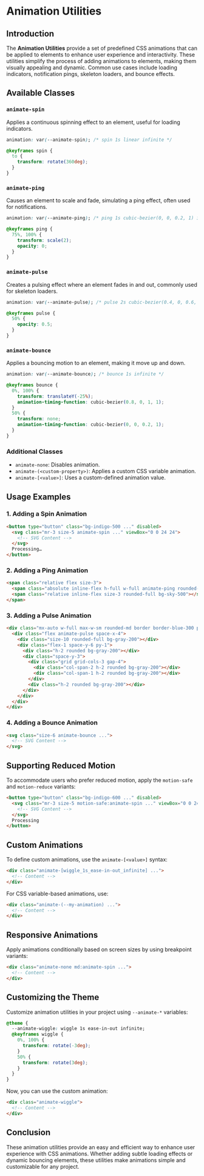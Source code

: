 # Animation Utilities

## Introduction
The **Animation Utilities** provide a set of predefined CSS animations that can be applied to elements to enhance user experience and interactivity. These utilities simplify the process of adding animations to elements, making them visually appealing and dynamic. Common use cases include loading indicators, notification pings, skeleton loaders, and bounce effects.

## Available Classes

### `animate-spin`
Applies a continuous spinning effect to an element, useful for loading indicators.
```css
animation: var(--animate-spin); /* spin 1s linear infinite */

@keyframes spin {
  to {
    transform: rotate(360deg);
  }
}
```

### `animate-ping`
Causes an element to scale and fade, simulating a ping effect, often used for notifications.
```css
animation: var(--animate-ping); /* ping 1s cubic-bezier(0, 0, 0.2, 1) infinite */

@keyframes ping {
  75%, 100% {
    transform: scale(2);
    opacity: 0;
  }
}
```

### `animate-pulse`
Creates a pulsing effect where an element fades in and out, commonly used for skeleton loaders.
```css
animation: var(--animate-pulse); /* pulse 2s cubic-bezier(0.4, 0, 0.6, 1) infinite */

@keyframes pulse {
  50% {
    opacity: 0.5;
  }
}
```

### `animate-bounce`
Applies a bouncing motion to an element, making it move up and down.
```css
animation: var(--animate-bounce); /* bounce 1s infinite */

@keyframes bounce {
  0%, 100% {
    transform: translateY(-25%);
    animation-timing-function: cubic-bezier(0.8, 0, 1, 1);
  }
  50% {
    transform: none;
    animation-timing-function: cubic-bezier(0, 0, 0.2, 1);
  }
}
```

### Additional Classes
- `animate-none`: Disables animation.
- `animate-(<custom-property>)`: Applies a custom CSS variable animation.
- `animate-[<value>]`: Uses a custom-defined animation value.

## Usage Examples

### 1. Adding a Spin Animation
```html
<button type="button" class="bg-indigo-500 ..." disabled>
  <svg class="mr-3 size-5 animate-spin ..." viewBox="0 0 24 24">
    <!-- SVG Content -->
  </svg>
  Processing…
</button>
```

### 2. Adding a Ping Animation
```html
<span class="relative flex size-3">
  <span class="absolute inline-flex h-full w-full animate-ping rounded-full bg-sky-400 opacity-75"></span>
  <span class="relative inline-flex size-3 rounded-full bg-sky-500"></span>
</span>
```

### 3. Adding a Pulse Animation
```html
<div class="mx-auto w-full max-w-sm rounded-md border border-blue-300 p-4">
  <div class="flex animate-pulse space-x-4">
    <div class="size-10 rounded-full bg-gray-200"></div>
    <div class="flex-1 space-y-6 py-1">
      <div class="h-2 rounded bg-gray-200"></div>
      <div class="space-y-3">
        <div class="grid grid-cols-3 gap-4">
          <div class="col-span-2 h-2 rounded bg-gray-200"></div>
          <div class="col-span-1 h-2 rounded bg-gray-200"></div>
        </div>
        <div class="h-2 rounded bg-gray-200"></div>
      </div>
    </div>
  </div>
</div>
```

### 4. Adding a Bounce Animation
```html
<svg class="size-6 animate-bounce ...">
  <!-- SVG Content -->
</svg>
```

## Supporting Reduced Motion
To accommodate users who prefer reduced motion, apply the `motion-safe` and `motion-reduce` variants:
```html
<button type="button" class="bg-indigo-600 ..." disabled>
  <svg class="mr-3 size-5 motion-safe:animate-spin ..." viewBox="0 0 24 24">
    <!-- SVG Content -->
  </svg>
  Processing
</button>
```

## Custom Animations
To define custom animations, use the `animate-[<value>]` syntax:
```html
<div class="animate-[wiggle_1s_ease-in-out_infinite] ...">
  <!-- Content -->
</div>
```

For CSS variable-based animations, use:
```html
<div class="animate-(--my-animation) ...">
  <!-- Content -->
</div>
```

## Responsive Animations
Apply animations conditionally based on screen sizes by using breakpoint variants:
```html
<div class="animate-none md:animate-spin ...">
  <!-- Content -->
</div>
```

## Customizing the Theme
Customize animation utilities in your project using `--animate-*` variables:
```css
@theme {
  --animate-wiggle: wiggle 1s ease-in-out infinite;
  @keyframes wiggle {
    0%, 100% {
      transform: rotate(-3deg);
    }
    50% {
      transform: rotate(3deg);
    }
  }
}
```

Now, you can use the custom animation:
```html
<div class="animate-wiggle">
  <!-- Content -->
</div>
```

## Conclusion
These animation utilities provide an easy and efficient way to enhance user experience with CSS animations. Whether adding subtle loading effects or dynamic bouncing elements, these utilities make animations simple and customizable for any project.

